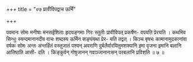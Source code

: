 +++
title = "०७ प्रावीविपद्वाच ऊर्मिं"

+++

पवमानः सोमः मनीषाः मनसईशिताः हृदयङ्गमाः गिरः स्तुतीः प्रावीविपत् प्रकर्षेण- वपयति प्रेरयति । कथमिव सिन्धुः स्यन्दमानानदीव वाचः शब्दस्य ऊर्मिन सङ्घंयथा प्रेर- यति तद्वत् । किञ्च वृषभः कामानामुदकानांवा वर्षकः सोमः अन्तः अन्तर्हितं वस्तुजातं पश्यन् अवराणि दुर्बलैर्वारयितुमशक्यानि इमा वृजना इमानि बलानि आतिष्ठति आसी- दति । किङ्कुर्वन् गोषुजानन् गवाञ्जानानःसन् परबलानि प्रविशति ॥ ७ ॥